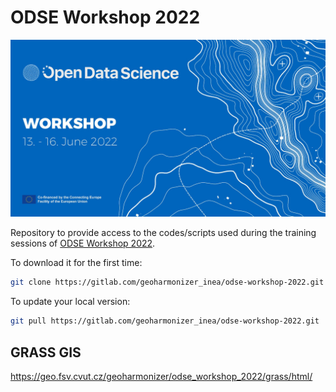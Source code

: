 # ODSE Workshop 2022

![header](header.png)

Repository to provide access to the codes/scripts used during the training sessions of [ODSE Workshop 2022](https://opendatascience.eu/workshop-2022/).

To download it for the first time:

```bash
git clone https://gitlab.com/geoharmonizer_inea/odse-workshop-2022.git
```

To update your local version:

```bash
git pull https://gitlab.com/geoharmonizer_inea/odse-workshop-2022.git
```

## GRASS GIS 

https://geo.fsv.cvut.cz/geoharmonizer/odse_workshop_2022/grass/html/
